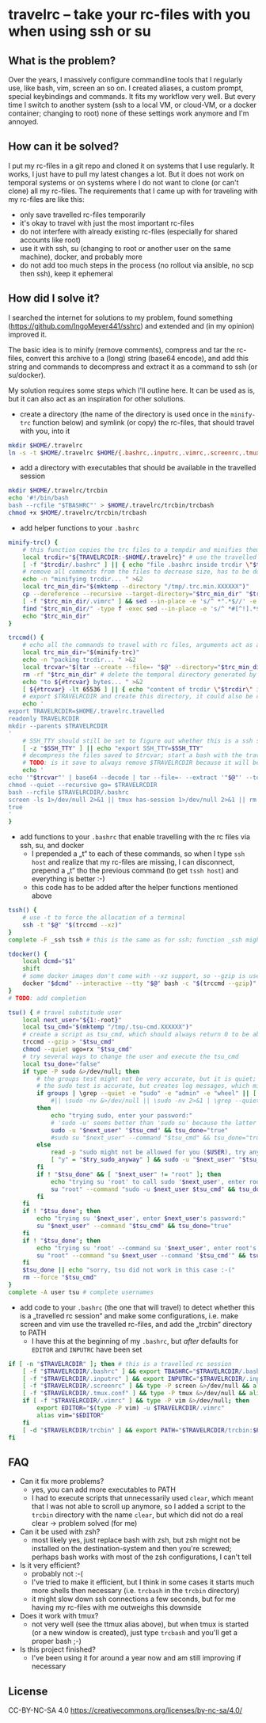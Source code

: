 # travelrc – take your rc-files with you when using ssh or su

## What is the problem?

Over the years, I massively configure commandline tools that I regularly use, like bash, vim, screen an so on.
I created aliases, a custom prompt, special keybindings and commands.
It fits my workflow very well.
But every time I switch to another system (ssh to a local VM, or cloud-VM, or a docker container; changing to root) none of these settings work anymore and I'm annoyed.

## How can it be solved?

I put my rc-files in a git repo and cloned it on systems that I use regularly.
It works, I just have to pull my latest changes a lot.
But it does not work on temporal systems or on systems where I do not want to clone (or can't clone) all my rc-files.
The requirements that I came up with for traveling with my rc-files are like this:

* only save travelled rc-files temporarily
* it's okay to travel with just the most important rc-files
* do not interfere with already existing rc-files (especially for shared accounts like root)
* use it with ssh, su (changing to root or another user on the same machine), docker, and probably more
* do not add too much steps in the process (no rollout via ansible, no scp then ssh), keep it ephemeral

## How did I solve it?

I searched the internet for solutions to my problem, found something (https://github.com/IngoMeyer441/sshrc) and extended and (in my opinion) improved it.

The basic idea is to minify (remove comments), compress and tar the rc-files,
convert this archive to a (long) string (base64 encode),
and add this string and commands to decompress and extract it as a command to ssh (or su/docker).

My solution requires some steps which I'll outline here.
It can be used as is, but it can also act as an inspiration for other solutions.

* create a directory (the name of the directory is used once in the `minify-trc` function below) and symlink (or copy) the rc-files, that should travel with you, into it

```bash
mkdir $HOME/.travelrc
ln -s -t $HOME/.travelrc $HOME/{.bashrc,.inputrc,.vimrc,.screenrc,.tmux.conf}
```

* add a directory with executables that should be available in the travelled session

```bash
mkdir $HOME/.travelrc/trcbin
echo '#!/bin/bash
bash --rcfile "$TBASHRC"' > $HOME/.travelrc/trcbin/trcbash
chmod +x $HOME/.travelrc/trcbin/trcbash
```

* add helper functions to your `.bashrc`

```bash
minify-trc() {
    # this function copies the trc files to a tempdir and minifies them, it returns the tempdirname on stdout
    local trcdir="${TRAVELRCDIR:-$HOME/.travelrc}" # use the travelled rc dir if already travelled
    [ -f "$trcdir/.bashrc" ] || { echo "file .bashrc inside trcdir \"$trcdir\" does not exist" >&2; return 1; }
    # remove all comments from the files to decrease size, has to be done carefully (comment characters can be inside quotes or other commands)
    echo -n "minifying trcdir... " >&2
    local trc_min_dir="$(mktemp --directory "/tmp/.trc.min.XXXXXX")"
    cp --dereference --recursive --target-directory="$trc_min_dir" "$trcdir/"*
    [ -f "$trc_min_dir/.vimrc" ] && sed --in-place -e 's/^ *".*$//' -e 's/ \+" .*$//' "$trc_min_dir/.vimrc" # special minifyer for vimrc
    find "$trc_min_dir/" -type f -exec sed --in-place -e 's/^ *#[^!].*$//' -e 's/ \+# .*$//' '{}' '+' # minify all files as if they were shell scripts
    echo "$trc_min_dir"
}

trccmd() {
    # echo all the commands to travel with rc files, arguments act as additional arguments to tar
    local trc_min_dir="$(minify-trc)"
    echo -n "packing trcdir... " >&2
    local trcvar="$(tar --create --file=- "$@" --directory="$trc_min_dir" --dereference ./ | base64 --wrap=0)" # this writes the compressed contents of $trc_min_dir base64-encoded to $trcvar
    rm -rf "$trc_min_dir" # delete the temporal directory generated by minify-trc
    echo "to ${#trcvar} bytes... " >&2
    [ ${#trcvar} -lt 65536 ] || { echo "content of trcdir \"$trcdir\" is too big, even after minifying" >&2; return 1; }
    # export $TRAVELRCDIR and create this directory, it could also be created in /tmp
    echo '
export TRAVELRCDIR=$HOME/.travelrc.travelled
readonly TRAVELRCDIR
mkdir --parents $TRAVELRCDIR
'
    # SSH_TTY should still be set to figure out whether this is a ssh session
    [ -z "$SSH_TTY" ] || echo "export SSH_TTY=$SSH_TTY"
    # decompress the files saved to $trcvar; start a bash with the travelled rc-file; only remove $TRAVELRCDIR if there is no screen or tmux session (which can still use the files); last command is true so that the returncode is always 0
    # TODO: is it save to always remove $TRAVELRCDIR because it will be recreated on the next connection?
    echo '
echo '"$trcvar"' | base64 --decode | tar --file=- --extract '"$@"' --touch --directory=$TRAVELRCDIR
chmod --quiet --recursive go= $TRAVELRCDIR
bash --rcfile $TRAVELRCDIR/.bashrc
screen -ls 1>/dev/null 2>&1 || tmux has-session 1>/dev/null 2>&1 || rm -rf $TRAVELRCDIR
true
'
}
```

* add functions to your `.bashrc` that enable travelling with the rc files via ssh, su, and docker
    * I prepended a „t“ to each of these commands, so when I type `ssh host` and realize that my rc-files are missing, I can disconnect, prepend a „t“ tho the previous command (to get `tssh host`) and everything is better :-)
    * this code has to be added after the helper functions mentioned above

```bash
tssh() {
    # use -t to force the allocation of a terminal
    ssh -t "$@" "$(trccmd --xz)"
}
complete -F _ssh tssh # this is the same as for ssh; function _ssh might not exist when this is called, but will be created automagically when requesting completion for ssh

tdocker() {
    local dcmd="$1"
    shift
    # some docker images don't come with --xz support, so --gzip is used
    docker "$dcmd" --interactive --tty "$@" bash -c "$(trccmd --gzip)"
}
# TODO: add completion

tsu() { # travel substitude user
    local next_user="${1:-root}"
    local tsu_cmd="$(mktemp "/tmp/.tsu-cmd.XXXXXX")"
    # create a script as tsu_cmd, which should always return 0 to be able to tell whether tsu was successful
    trccmd --gzip > "$tsu_cmd"
    chmod --quiet ugo=rx "$tsu_cmd"
    # try several ways to change the user and execute the tsu_cmd
    local tsu_done="false"
    if type -P sudo &>/dev/null; then
        # the groups test might not be very accurate, but it is quiet; sudo is usually allowed for user vagrant
        # the sudo test is accurate, but creates log messages, which might not be desired, especially when sudo is not allowed
        if groups | \grep --quiet -e "sudo" -e "admin" -e "wheel" || [ "$USER" = "vagrant" ] #\
            #|| \sudo -nv &>/dev/null || \sudo -nv 2>&1 | \grep --quiet '^sudo:' # sudo is allowed with or without password
        then
            echo "trying sudo, enter your password:"
            # 'sudo -u' seems better than 'sudo su' because the latter displayed problems with IOCTL (I/O-Control)
            sudo -u "$next_user" "$tsu_cmd" && tsu_done="true"
            #sudo su "$next_user" --command "$tsu_cmd" && tsu_done="true"
        else
            read -p "sudo might not be allowed for you ($USER), try anyway? [y/N] " try_sudo_anyway
            [ "y" = "$try_sudo_anyway" ] && sudo -u "$next_user" "$tsu_cmd" && tsu_done="true"
        fi
        if ! "$tsu_done" && [ "$next_user" != "root" ]; then
            echo "trying su 'root' to call sudo '$next_user', enter root's password:"
            su "root" --command "sudo -u $next_user $tsu_cmd" && tsu_done="true"
        fi
    fi
    if ! "$tsu_done"; then
        echo "trying su '$next_user', enter $next_user's password:"
        su "$next_user" --command "$tsu_cmd" && tsu_done="true"
    fi
    if ! "$tsu_done"; then
        echo "trying su 'root' --command su '$next_user', enter root's password:"
        su "root" --command "su $next_user --command '$tsu_cmd'" && tsu_done="true"
    fi
    $tsu_done || echo "sorry, tsu did not work in this case :-("
    rm --force "$tsu_cmd"
}
complete -A user tsu # complete usernames
```

* add code to your `.bashrc` (the one that will travel) to detect whether this is a „travelled rc session“ and make some configurations, i.e. make screen and vim use the travelled rc-files, and add the „trcbin“ directory to PATH
    * I have this at the beginning of my `.bashrc`, but _after_ defaults for `EDITOR` and `INPUTRC` have been set

```bash
if [ -n "$TRAVELRCDIR" ]; then # this is a travelled rc session
    [ -f "$TRAVELRCDIR/.bashrc" ] && export TBASHRC="$TRAVELRCDIR/.bashrc"
    [ -f "$TRAVELRCDIR/.inputrc" ] && export INPUTRC="$TRAVELRCDIR/.inputrc"
    [ -f "$TRAVELRCDIR/.screenrc" ] && type -P screen &>/dev/null && alias screen="$(type -P screen) -c $TRAVELRCDIR/.screenrc -s trcbash"
    [ -f "$TRAVELRCDIR/.tmux.conf" ] && type -P tmux &>/dev/null && alias ttmux="$(type -P tmux) -f $TRAVELRCDIR/.tmux.conf new-session 'trcbash'" # this alias does not work properly when named "tmux" (it fucked up other calls of tmux)
    if [ -f "$TRAVELRCDIR/.vimrc" ] && type -P vim &>/dev/null; then
        export EDITOR="$(type -P vim) -u $TRAVELRCDIR/.vimrc"
        alias vim="$EDITOR"
    fi
    [ -d "$TRAVELRCDIR/trcbin" ] && export PATH="$TRAVELRCDIR/trcbin:$PATH" # add (prepend) trcbin to PATH
fi
```

## FAQ

* Can it fix more problems?
    * yes, you can add more executables to PATH
    * I had to execute scripts that unnecessarily used `clear`, which meant that I was not able to scroll up anymore, so I added a script to the `trcbin` directory with the name `clear`, but which did not do a real clear → problem solved (for me)
* Can it be used with zsh?
    * most likely yes, just replace bash with zsh, but zsh might not be installed on the destination-system and then you're screwed; perhaps bash works with most of the zsh configurations, I can't tell
* Is it very efficient?
    * probably not :-(
    * I've tried to make it efficient, but I think in some cases it starts much more shells then necessary (i.e. `trcbash` in the `trcbin` directory)
    * it might slow down ssh connections a few seconds, but for me having my rc-files with me outweighs this downside
* Does it work with tmux?
    * not very well (see the ttmux alias above), but when tmux is started (or a new window is created), just type `trcbash` and you'll get a proper bash ;-)
* Is this project finished?
    * I've been using it for around a year now and am still improving if necessary

## License

CC-BY-NC-SA 4.0 https://creativecommons.org/licenses/by-nc-sa/4.0/

